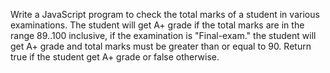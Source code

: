 Write a JavaScript program to check the total marks of a student in various examinations. The student will get A+ grade if the total marks are in the range 89..100 inclusive, if the examination is "Final-exam." the student will get A+ grade and total marks must be greater than or equal to 90. Return true if the student get A+ grade or false otherwise.